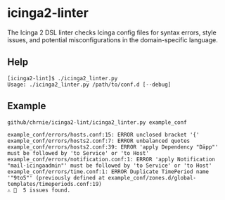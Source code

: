 # icinga2-linter
The Icinga 2 DSL linter checks Icinga config files for syntax errors, style issues, and potential misconfigurations in the domain-specific language.

## Help
```
[icinga2-lint]$ ./icinga2_linter.py
Usage: ./icinga2_linter.py /path/to/conf.d [--debug]
```
## Example

```
github/chrnie/icinga2-lint/icinga2_linter.py example_conf 

example_conf/errors/hosts.conf:15: ERROR unclosed bracket '{'
example_conf/errors/hosts2.conf:7: ERROR unbalanced quotes
example_conf/errors/hosts2.conf:39: ERROR 'apply Dependency "Däpp"' must be followed by 'to Service' or 'to Host'
example_conf/errors/notification.conf:1: ERROR 'apply Notification "mail-icingaadmin"' must be followed by 'to Service' or 'to Host'
example_conf/errors/time.conf:1: ERROR Duplicate TimePeriod name '"9to5"' (previously defined at example_conf/zones.d/global-templates/timeperiods.conf:19)
⚠️ 💩  5 issues found.
```